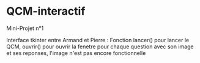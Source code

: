 # QCM-interactif
Mini-Projet n°1

Interface tkinter entre Armand et Pierre : Fonction lancer() pour lancer le QCM, ouvrir() pour ouvrir la fenetre pour chaque question avec son image et ses reponses, l'image n'est pas encore fonctionnelle
